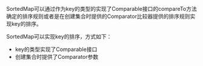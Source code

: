 SortedMap可以通过作为key的类型的实现了Comparable接口的compareTo方法确定的排序规则或者是在创建集合时提供的Comparator比较器提供的排序规则实现key的排序。

SortedMap可以实现key的排序，方式如下：
- key的类型实现了Comparable接口
- 创建集合时提供了Comparator参数
